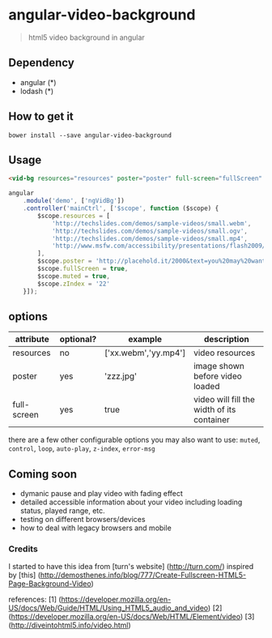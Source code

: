 angular-video-background
========================

> html5 video background in angular

## Dependency
+ angular (*)
+ lodash (*)

## How to get it

```bower install --save angular-video-background```

## Usage
```html
<vid-bg resources="resources" poster="poster" full-screen="fullScreen" muted="muted" z-index="zIndex"></vid-bg>
```
```js
angular
	.module('demo', ['ngVidBg'])
	.controller('mainCtrl', ['$scope', function ($scope) {
		$scope.resources = [
			'http://techslides.com/demos/sample-videos/small.webm',
			'http://techslides.com/demos/sample-videos/small.ogv',
			'http://techslides.com/demos/sample-videos/small.mp4',
			'http://www.msfw.com/accessibility/presentations/flash2009/SkinUnderPlaySeekCaption.swf'
		],
		$scope.poster = 'http://placehold.it/2000&text=you%20may%20want%20to%20have%20a%20poster',
		$scope.fullScreen = true,
		$scope.muted = true,
		$scope.zIndex = '22'
	}]);
```

## options

| attribute         | optional? | example              | description                     		   |
|-------------------|-----------|----------------------|---------------------------------------------------|
| resources         | no        | ['xx.webm','yy.mp4'] | video resources                 		   |
| poster            | yes       | 'zzz.jpg'            | image shown before video loaded 		   |
| full-screen       | yes       | true                 | video will fill the width of its container        |

there are a few other configurable options you may also want to use:
`muted`, `control`, `loop`, `auto-play`, `z-index`, `error-msg`

## Coming soon

+ dymanic pause and play video with fading effect
+ detailed accessible information about your video including loading status, played range, etc.
+ testing on different browsers/devices
+ how to deal with legacy browsers and mobile

### Credits
  I started to have this idea from [turn's website] (http://turn.com/)
  inspired by [this] (http://demosthenes.info/blog/777/Create-Fullscreen-HTML5-Page-Background-Video)
  
  references: [1] (https://developer.mozilla.org/en-US/docs/Web/Guide/HTML/Using_HTML5_audio_and_video)
  [2] (https://developer.mozilla.org/en-US/docs/Web/HTML/Element/video)
  [3] (http://diveintohtml5.info/video.html)

